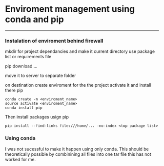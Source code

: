 # Enviroment management using conda and pip 
---
### Instalation of enviroment behind firewall

mkdir for project dependancies and make it current directory 
use package list or requirements file 

pip download ...

move it to server to separate folder  

on destination create enviroment for the the project
activate it
and install there pip 

```
conda create -n <enviroment_name>
source activate <enviroment_name>
conda install pip 
```

Then install packages usign pip 

```
pip install --find-links file:///home/... -no-index <top package list>  
```

### Using conda 
I was not sucessful to make it happen using only conda. 
This should be theoretically possible by combinining all files into one tar file 
this has not worked for me.

